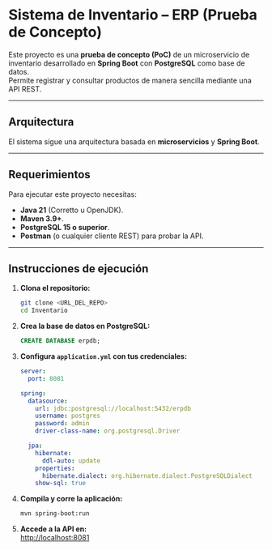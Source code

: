 # Sistema de Inventario – ERP (Prueba de Concepto)

Este proyecto es una **prueba de concepto (PoC)** de un microservicio de inventario desarrollado en **Spring Boot** con **PostgreSQL** como base de datos.  
Permite registrar y consultar productos de manera sencilla mediante una API REST.

---

## Arquitectura

El sistema sigue una arquitectura basada en **microservicios** y **Spring Boot**.  

---

## Requerimientos

Para ejecutar este proyecto necesitas:

- **Java 21** (Corretto u OpenJDK).  
- **Maven 3.9+**.  
- **PostgreSQL 15 o superior**.  
- **Postman** (o cualquier cliente REST) para probar la API.  

---

## Instrucciones de ejecución

1. **Clona el repositorio:**
   ```bash
   git clone <URL_DEL_REPO>
   cd Inventario
   ```

2. **Crea la base de datos en PostgreSQL:**
   ```sql
   CREATE DATABASE erpdb;
   ```

3. **Configura `application.yml` con tus credenciales:**
   ```yaml
   server:
     port: 8081

   spring:
     datasource:
       url: jdbc:postgresql://localhost:5432/erpdb
       username: postgres
       password: admin
       driver-class-name: org.postgresql.Driver

     jpa:
       hibernate:
         ddl-auto: update
       properties:
         hibernate.dialect: org.hibernate.dialect.PostgreSQLDialect
       show-sql: true
   ```

4. **Compila y corre la aplicación:**
   ```bash
   mvn spring-boot:run
   ```

5. **Accede a la API en:**  
   [http://localhost:8081](http://localhost:8081)
